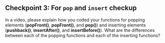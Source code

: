 ## Checkpoint 3: For `pop` and `insert` checkup

In a video, please explain how you coded your functions for popping elements (**popFront()**, **popFront()**, and **pop()**) and inserting elements (**pushback()**, **insertAfter()**, and **insertBefore()**). What are the differences between each of the popping functions and each of the inserting functions?